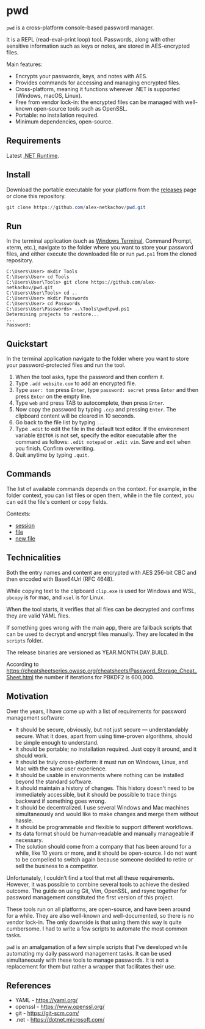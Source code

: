 # pwd

`pwd` is a cross-platform console-based password manager.

It is a REPL (read-eval-print loop) tool. Passwords, along
with other sensitive information such as keys or notes, are stored in
AES-encrypted files.

Main features:

- Encrypts your passwords, keys, and notes with AES.
- Provides commands for accessing and managing encrypted files.
- Cross-platform, meaning it functions wherever .NET is supported (Windows,
  macOS, Linux).
- Free from vendor lock-in: the encrypted files can be managed with well-known
  open-source tools such as OpenSSL.
- Portable: no installation required.
- Minimum dependencies, open-source.

## Requirements

Latest [.NET Runtime](https://dotnet.microsoft.com/download).

## Install

Download the portable executable for your platform from the
[releases](https://github.com/alex-netkachov/pwd/releases) page
or clone this repository.

```PowerShell
git clone https://github.com/alex-netkachov/pwd.git
```

## Run

In the terminal application (such as
[Windows Terminal](https://github.com/microsoft/terminal), Command Prompt,
xterm, etc.), navigate to the folder where you want to store your
password files, and either execute the downloaded file or run 
`pwd.ps1` from the cloned repository.

```pwsh
C:\Users\User> mkdir Tools
C:\Users\User> cd Tools
C:\Users\User\Tools> git clone https://github.com/alex-netkachov/pwd.git
C:\Users\User\Tools> cd ..
C:\Users\User> mkdir Passwords
C:\Users\User> cd Passwords
C:\Users\User\Passwords> ..\Tools\pwd\pwd.ps1
Determining projects to restore...
...
Password: 
```

## Quickstart

In the terminal application navigate to the folder where you want to store
your password-protected files and run the tool.

1. When the tool asks, type the password and then confirm it.
2. Type `.add website.com` to add an encrypted file.
3. Type `user: tom` press `Enter`, type `password: secret` press `Enter`
   and then press `Enter` on the empty line.
4. Type `web` and press TAB to autocomplete, then press `Enter`.
5. Now copy the password by typing `.ccp` and pressing `Enter`.
   The clipboard content will be cleared in 10 seconds.
6. Go back to the file list by typing `..`.
7. Type `.edit` to edit the file in the default text editor. If
   the environment variable `EDITOR` is not set, specify the editor
   executable after the command as follows: `.edit notepad` or
   `.edit vim`. Save and exit when you finish. Confirm overwriting.
8. Quit anytime by typing `.quit`.

## Commands

The list of available commands depends on the context. For example, in
the folder context, you can list files or open them, while in the file
context, you can edit the file's content or copy fields.

Contexts:

- [session](pwd/res/context_session_help.txt)
- [file](pwd/res/context_file_help.txt)
- [new file](pwd/res/context_new_file_help.txt)

## Technicalities

Both the entry names and content are encrypted with AES 256-bit CBC
and then encoded with Base64Url (RFC 4648).

While copying text to the clipboard `clip.exe` is used for Windows and WSL,
`pbcopy` is for mac, and `xsel` is for Linux.

When the tool starts, it verifies that all files can be decrypted and confirms
they are valid YAML files.

If something goes wrong with the main app, there are fallback scripts that
can be used to decrypt and encrypt files manually. They are located in the
`scripts` folder.

The release binaries are versioned as YEAR.MONTH.DAY.BUILD.

According to <https://cheatsheetseries.owasp.org/cheatsheets/Password_Storage_Cheat_Sheet.html>
the number if iterations for PBKDF2 is 600,000.

## Motivation

Over the years, I have come up with a list of requirements for password
management software:

- It should be secure, obviously, but not just secure — understandably
  secure. What it does, apart from using time-proven algorithms, should be
  simple enough to understand.
- It should be portable; no installation required. Just copy it around,
  and it should work.
- It should be truly cross-platform: it must run on Windows, Linux, and
  Mac with the same user experience.
- It should be usable in environments where nothing can be installed
  beyond the standard software.
- It should maintain a history of changes. This history doesn't need to
  be immediately accessible, but it should be possible to trace things
  backward if something goes wrong.
- It should be decentralized. I use several Windows and Mac machines
  simultaneously and would like to make changes and merge them without
  hassle.
- It should be programmable and flexible to support different workflows.
- Its data format should be human-readable and manually manageable if
  necessary.
- The solution should come from a company that has been around for
  a while, like 10 years or more, and it should be open-source. I
  do not want to be compelled to switch again because someone decided
  to retire or sell the business to a competitor.

Unfortunately, I couldn’t find a tool that met all these requirements.
However, it was possible to combine several tools to achieve the desired
outcome. The guide on using Git, Vim, OpenSSL, and rsync together for
password management constituted the first version of this project.

These tools run on all platforms, are open-source, and have been
around for a while. They are also well-known and well-documented, so
there is no vendor lock-in. The only downside is that using them
this way is quite cumbersome. I had to write a few scripts to automate
the most common tasks.

`pwd` is an amalgamation of a few simple scripts that I've developed
while automating my daily password management tasks. It can be used
simultaneously with these tools to manage passwords. It is not
a replacement for them but rather a wrapper that facilitates their
use.

## References

- YAML - <https://yaml.org/>
- openssl - <https://www.openssl.org/>
- git - <https://git-scm.com/>
- .net - <https://dotnet.microsoft.com/>
